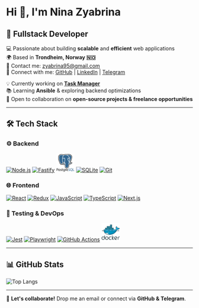 # Hi 👋, I'm Nina Zyabrina  

## 🚀 Fullstack Developer  

💻 Passionate about building **scalable** and **efficient** web applications  
🌍 Based in **Trondheim, Norway 🇳🇴**  
📩 Contact me: [zyabrina95@gmail.com](mailto:zyabrina95@gmail.com)  
🔗 Connect with me: [GitHub](https://github.com/Zyabridos) | [LinkedIn](https://www.linkedin.com/in/nina-zyabrina-2a8b66217) | [Telegram](https://t.me/zyabridos)  

💡 Currently working on **[Task Manager](https://github.com/Zyabridos/taskManager)**  
📚 Learning **Ansible** & exploring backend optimizations  
🤝 Open to collaboration on **open-source projects & freelance opportunities**  

---

## 🛠 Tech Stack  

### ⚙️ Backend  
<div align="left">
  <a href="https://nodejs.org/" target="_blank"><img src="https://profilinator.rishav.dev/skills-assets/nodejs-original-wordmark.svg" alt="Node.js" height="50"/></a>
  <a href="https://fastify.dev/" target="_blank"><img src="https://pbs.twimg.com/profile_images/970652657231847424/mWKpZoM4_400x400.jpg" alt="Fastify" height="50"/></a>
  <a href="https://www.postgresql.org/" target="_blank"><img src="https://raw.githubusercontent.com/devicons/devicon/master/icons/postgresql/postgresql-original-wordmark.svg" alt="PostgreSQL" height="50"/></a>
  <a href="https://www.sqlite.org/" target="_blank"><img src="https://www.vectorlogo.zone/logos/sqlite/sqlite-icon.svg" alt="SQLite" height="50"/></a>
  <a href="https://git-scm.com/" target="_blank"><img src="https://profilinator.rishav.dev/skills-assets/git-scm-icon.svg" alt="Git" height="50"/></a>
</div>

### 🌐 Frontend  
<div align="left">
  <a href="https://reactjs.org/" target="_blank"><img src="https://profilinator.rishav.dev/skills-assets/react-original-wordmark.svg" alt="React" height="50"/></a>
  <a href="https://redux.js.org/" target="_blank"><img src="https://profilinator.rishav.dev/skills-assets/redux-original.svg" alt="Redux" height="50"/></a>
  <a href="https://www.javascript.com/" target="_blank"><img src="https://profilinator.rishav.dev/skills-assets/javascript-original.svg" alt="JavaScript" height="50"/></a>
  <a href="https://www.typescriptlang.org/" target="_blank"><img src="https://profilinator.rishav.dev/skills-assets/typescript-original.svg" alt="TypeScript" height="50"/></a>
  <a href="https://nextjs.org/" target="_blank"><img src="https://media2.dev.to/dynamic/image/width=1000,height=420,fit=cover,gravity=auto,format=auto/https%3A%2F%2Fdev-to-uploads.s3.amazonaws.com%2Fuploads%2Farticles%2Fbqbz0vazrvu8m14jkuop.png" alt="Next.js" height="50"/></a>
</div>

### 🧪 Testing & DevOps  
<div align="left">
  <a href="https://jestjs.io/" target="_blank"><img src="https://www.vectorlogo.zone/logos/jestjsio/jestjsio-icon.svg" alt="Jest" height="50"/></a>
  <a href="https://playwright.dev/" target="_blank"><img src="https://andrewevans.dev/images/PLAYWRIGHT.png" alt="Playwright" height="50"/></a>
  <a href="https://github.com/features/actions" target="_blank"><img src="https://cdn.simpleicons.org/githubactions/2088FF" alt="GitHub Actions" height="50"/></a>
  <a href="https://www.docker.com/" target="_blank"><img src="https://raw.githubusercontent.com/devicons/devicon/master/icons/docker/docker-original-wordmark.svg" alt="Docker" height="50"/></a>
</div>

---

## 📊 GitHub Stats  
![Top Langs](https://github-readme-stats.vercel.app/api/top-langs/?username=Zyabridos&layout=compact&theme=radical)  

---

🚀 **Let's collaborate!** Drop me an email or connect via **GitHub & Telegram**.  
